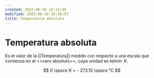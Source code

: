 ```yaml
---
created: 2025-06-26 16:13:44
modified: 2025-06-26 16:16:57
title: Temperatura absoluta
---
```


# Temperatura absoluta

Es el valor de la [[Temperatura]] medido con respecto a una escala que comienza en el ==cero absoluto==, cuya unidad es kelvin: $K$.

$$
0 \space K = - 273.15 \space °C
$$
